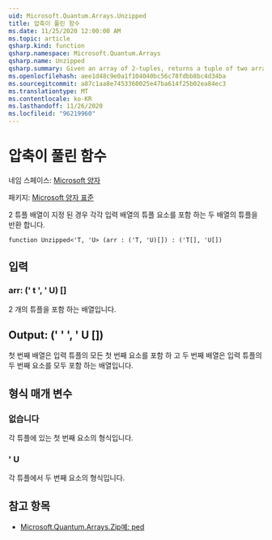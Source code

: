 ```yaml
---
uid: Microsoft.Quantum.Arrays.Unzipped
title: 압축이 풀린 함수
ms.date: 11/25/2020 12:00:00 AM
ms.topic: article
qsharp.kind: function
qsharp.namespace: Microsoft.Quantum.Arrays
qsharp.name: Unzipped
qsharp.summary: Given an array of 2-tuples, returns a tuple of two arrays, each containing the elements of the tuples of the input array.
ms.openlocfilehash: aee1d48c9e0a1f104040bc56c78fdbb8bc4d34ba
ms.sourcegitcommit: a87c1aa8e7453360025e47ba614f25b02ea84ec3
ms.translationtype: MT
ms.contentlocale: ko-KR
ms.lasthandoff: 11/26/2020
ms.locfileid: "96219960"
---
```

# <a name="unzipped-function"></a>압축이 풀린 함수

네임 스페이스: [Microsoft 양자](xref:Microsoft.Quantum.Arrays)

패키지: [Microsoft 양자 표준](https://nuget.org/packages/Microsoft.Quantum.Standard)


2 튜플 배열이 지정 된 경우 각각 입력 배열의 튜플 요소를 포함 하는 두 배열의 튜플을 반환 합니다.

```qsharp
function Unzipped<'T, 'U> (arr : ('T, 'U)[]) : ('T[], 'U[])
```


## <a name="input"></a>입력

### <a name="arr--tu"></a>arr: (' t ', ' U) []

2 개의 튜플을 포함 하는 배열입니다.



## <a name="output--tu"></a>Output: (' ' ', ' U [])

첫 번째 배열은 입력 튜플의 모든 첫 번째 요소를 포함 하 고 두 번째 배열은 입력 튜플의 두 번째 요소를 모두 포함 하는 배열입니다.

## <a name="type-parameters"></a>형식 매개 변수

### <a name="t"></a>없습니다

각 튜플에 있는 첫 번째 요소의 형식입니다.
### <a name="u"></a>' U

각 튜플에서 두 번째 요소의 형식입니다.

## <a name="see-also"></a>참고 항목

- [Microsoft.Quantum.Arrays.Zip예: ped](xref:Microsoft.Quantum.Arrays.Zipped)